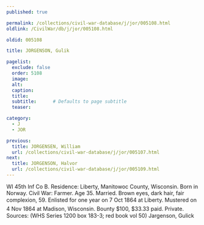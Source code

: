 ```yaml
---
published: true

permalink: /collections/civil-war-database/j/jor/005108.html
oldlink: /CivilWar/db/j/jor/005108.html

oldid: 005108

title: JORGENSON, Gulik

pagelist:
  exclude: false
  order: 5108
  image: 
  alt:
  caption:
  title:
  subtitle:      # Defaults to page subtitle
  teaser:

category: 
  - J 
  - JOR

previous:
  title: JORGENSEN, William
  url: /collections/civil-war-database/j/jor/005107.html  
next:
  title: JORGENSON, Halvor
  url: /collections/civil-war-database/j/jor/005109.html   
---
```

WI 45th Inf Co B. Residence: Liberty, Manitowoc County, Wisconsin. Born in Norway. Civil War: Farmer. Age 35. Married. Brown eyes, dark hair, fair complexion, 5&#146;9&#148;. Enlisted for one year on 7 Oct 1864 at Liberty. Mustered on 4 Nov 1864 at Madison, Wisconsin. Bounty $100, $33.33 paid. Private. Sources: (WHS Series 1200 box 183-3; red book vol 50) &#147;Jargenson, Gulick&#148;